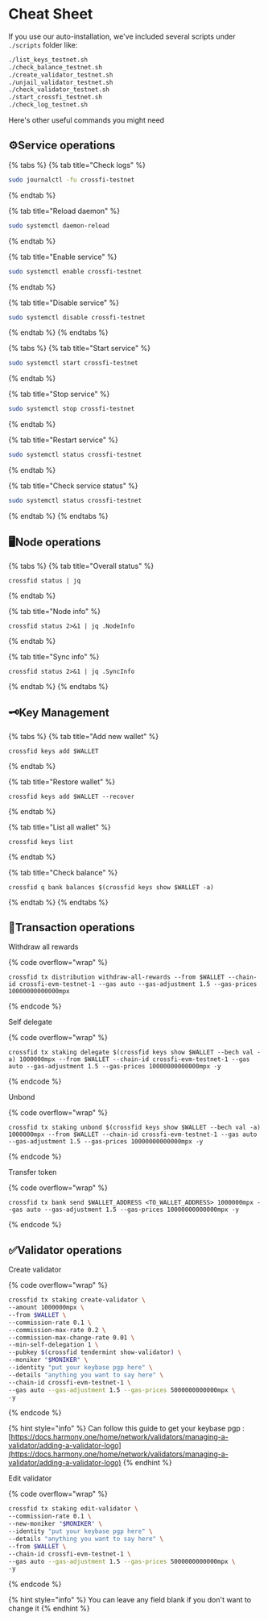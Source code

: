 # Cheat Sheet

If you use our auto-installation, we've included several scripts under `./scripts` folder like:

```sh
./list_keys_testnet.sh
./check_balance_testnet.sh
./create_validator_testnet.sh
./unjail_validator_testnet.sh
./check_validator_testnet.sh
./start_crossfi_testnet.sh
./check_log_testnet.sh
```

Here's other useful commands you might need

## ⚙️Service operations <a href="#service-operations" id="service-operations"></a>

{% tabs %}
{% tab title="Check logs" %}
```sh
sudo journalctl -fu crossfi-testnet
```
{% endtab %}

{% tab title="Reload daemon" %}
```bash
sudo systemctl daemon-reload
```
{% endtab %}

{% tab title="Enable service" %}
```sh
sudo systemctl enable crossfi-testnet
```
{% endtab %}

{% tab title="Disable service" %}
```sh
sudo systemctl disable crossfi-testnet
```
{% endtab %}
{% endtabs %}

{% tabs %}
{% tab title="Start service" %}
```sh
sudo systemctl start crossfi-testnet
```
{% endtab %}

{% tab title="Stop service" %}
```sh
sudo systemctl stop crossfi-testnet
```
{% endtab %}

{% tab title="Restart service" %}
```sh
sudo systemctl status crossfi-testnet
```
{% endtab %}

{% tab title="Check service status" %}
```sh
sudo systemctl status crossfi-testnet
```
{% endtab %}
{% endtabs %}

## 🖥️Node operations

{% tabs %}
{% tab title="Overall status" %}
```
crossfid status | jq
```
{% endtab %}

{% tab title="Node info" %}
```
crossfid status 2>&1 | jq .NodeInfo
```
{% endtab %}

{% tab title="Sync info" %}
```
crossfid status 2>&1 | jq .SyncInfo
```
{% endtab %}
{% endtabs %}

## 🗝️Key Management

{% tabs %}
{% tab title="Add new wallet" %}
```
crossfid keys add $WALLET
```
{% endtab %}

{% tab title="Restore wallet" %}
```
crossfid keys add $WALLET --recover
```
{% endtab %}

{% tab title="List all wallet" %}
```
crossfid keys list
```
{% endtab %}

{% tab title="Check balance" %}
```
crossfid q bank balances $(crossfid keys show $WALLET -a)
```
{% endtab %}
{% endtabs %}

## 💱Transaction operations

Withdraw all rewards

{% code overflow="wrap" %}
```
crossfid tx distribution withdraw-all-rewards --from $WALLET --chain-id crossfi-evm-testnet-1 --gas auto --gas-adjustment 1.5 --gas-prices 10000000000000mpx
```
{% endcode %}

Self delegate

{% code overflow="wrap" %}
```
crossfid tx staking delegate $(crossfid keys show $WALLET --bech val -a) 1000000mpx --from $WALLET --chain-id crossfi-evm-testnet-1 --gas auto --gas-adjustment 1.5 --gas-prices 10000000000000mpx -y
```
{% endcode %}

Unbond

{% code overflow="wrap" %}
```
crossfid tx staking unbond $(crossfid keys show $WALLET --bech val -a) 1000000mpx --from $WALLET --chain-id crossfi-evm-testnet-1 --gas auto --gas-adjustment 1.5 --gas-prices 10000000000000mpx -y
```
{% endcode %}

Transfer token

{% code overflow="wrap" %}
```
crossfid tx bank send $WALLET_ADDRESS <TO_WALLET_ADDRESS> 1000000mpx --gas auto --gas-adjustment 1.5 --gas-prices 10000000000000mpx -y
```
{% endcode %}

## ✅Validator operations

Create validator

{% code overflow="wrap" %}
```sh
crossfid tx staking create-validator \
--amount 1000000mpx \
--from $WALLET \
--commission-rate 0.1 \
--commission-max-rate 0.2 \
--commission-max-change-rate 0.01 \
--min-self-delegation 1 \
--pubkey $(crossfid tendermint show-validator) \
--moniker "$MONIKER" \
--identity "put your keybase pgp here" \
--details "anything you want to say here" \
--chain-id crossfi-evm-testnet-1 \
--gas auto --gas-adjustment 1.5 --gas-prices 5000000000000mpx \
-y
```
{% endcode %}

{% hint style="info" %}
Can follow this guide to get your keybase pgp : [https://docs.harmony.one/home/network/validators/managing-a-validator/adding-a-validator-logo](https://docs.harmony.one/home/network/validators/managing-a-validator/adding-a-validator-logo)
{% endhint %}

Edit validator

{% code overflow="wrap" %}
```sh
crossfid tx staking edit-validator \
--commission-rate 0.1 \
--new-moniker "$MONIKER" \
--identity "put your keybase pgp here" \
--details "anything you want to say here" \
--from $WALLET \
--chain-id crossfi-evm-testnet-1 \
--gas auto --gas-adjustment 1.5 --gas-prices 5000000000000mpx \
-y
```
{% endcode %}

{% hint style="info" %}
You can leave any field blank if you don't want to change it
{% endhint %}

